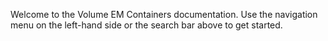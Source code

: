 Welcome to the Volume EM Containers documentation. 
Use the navigation menu on the left-hand side or the search bar above to get started.
